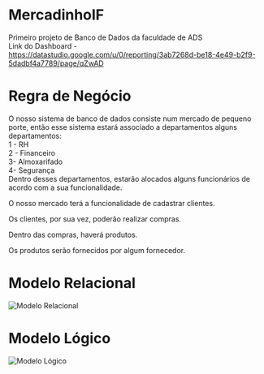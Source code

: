 # MercadinhoIF
Primeiro projeto de Banco de Dados da faculdade de ADS <br/>
Link do Dashboard - https://datastudio.google.com/u/0/reporting/3ab7268d-be18-4e49-b2f9-5dadbf4a7789/page/qZwAD

# Regra de Negócio
O nosso sistema de banco de dados consiste num mercado de pequeno porte, então esse sistema estará associado a departamentos alguns departamentos: <br/>
1 - RH <br/>
2 - Financeiro <br/>
3- Almoxarifado <br/>
4- Segurança <br/>
Dentro desses departamentos, estarão alocados alguns funcionários de acordo com a sua funcionalidade. <br/>

O nosso mercado terá a funcionalidade de cadastrar clientes. <br/>

Os clientes, por sua vez, poderão realizar compras. <br/>

Dentro das compras, haverá produtos. <br/>

Os produtos serão fornecidos por algum fornecedor.



# Modelo Relacional
![Modelo Relacional](https://user-images.githubusercontent.com/101821745/209476654-b27b976e-9450-4c64-b6b9-b13e1510e0e0.png)

# Modelo Lógico
![Modelo Lógico](https://user-images.githubusercontent.com/101821745/209476898-4d6e1ae2-7ce2-447c-a508-1207532ab6d8.jpeg)

